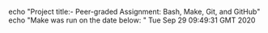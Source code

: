 echo "Project title:- Peer-graded Assignment: Bash, Make, Git, and GitHub"
echo "Make was run on the date below: "
Tue Sep 29 09:49:31 GMT 2020
